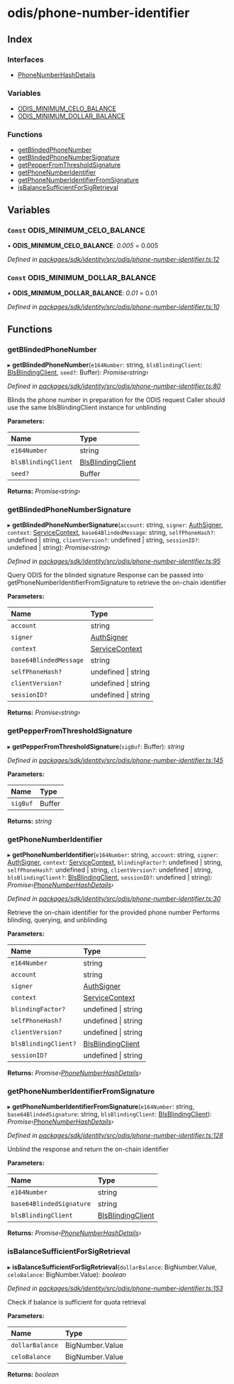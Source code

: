 # odis/phone-number-identifier

## Index

### Interfaces

* [PhoneNumberHashDetails]()

### Variables

* [ODIS\_MINIMUM\_CELO\_BALANCE](_odis_phone_number_identifier_.md#const-odis_minimum_celo_balance)
* [ODIS\_MINIMUM\_DOLLAR\_BALANCE](_odis_phone_number_identifier_.md#const-odis_minimum_dollar_balance)

### Functions

* [getBlindedPhoneNumber](_odis_phone_number_identifier_.md#getblindedphonenumber)
* [getBlindedPhoneNumberSignature](_odis_phone_number_identifier_.md#getblindedphonenumbersignature)
* [getPepperFromThresholdSignature](_odis_phone_number_identifier_.md#getpepperfromthresholdsignature)
* [getPhoneNumberIdentifier](_odis_phone_number_identifier_.md#getphonenumberidentifier)
* [getPhoneNumberIdentifierFromSignature](_odis_phone_number_identifier_.md#getphonenumberidentifierfromsignature)
* [isBalanceSufficientForSigRetrieval](_odis_phone_number_identifier_.md#isbalancesufficientforsigretrieval)

## Variables

### `Const` ODIS\_MINIMUM\_CELO\_BALANCE

• **ODIS\_MINIMUM\_CELO\_BALANCE**: _0.005_ = 0.005

_Defined in_ [_packages/sdk/identity/src/odis/phone-number-identifier.ts:12_](https://github.com/celo-org/celo-monorepo/blob/master/packages/sdk/identity/src/odis/phone-number-identifier.ts#L12)

### `Const` ODIS\_MINIMUM\_DOLLAR\_BALANCE

• **ODIS\_MINIMUM\_DOLLAR\_BALANCE**: _0.01_ = 0.01

_Defined in_ [_packages/sdk/identity/src/odis/phone-number-identifier.ts:10_](https://github.com/celo-org/celo-monorepo/blob/master/packages/sdk/identity/src/odis/phone-number-identifier.ts#L10)

## Functions

### getBlindedPhoneNumber

▸ **getBlindedPhoneNumber**\(`e164Number`: string, `blsBlindingClient`: [BlsBlindingClient](), `seed?`: Buffer\): _Promise‹string›_

_Defined in_ [_packages/sdk/identity/src/odis/phone-number-identifier.ts:80_](https://github.com/celo-org/celo-monorepo/blob/master/packages/sdk/identity/src/odis/phone-number-identifier.ts#L80)

Blinds the phone number in preparation for the ODIS request Caller should use the same blsBlindingClient instance for unblinding

**Parameters:**

| Name | Type |
| :--- | :--- |
| `e164Number` | string |
| `blsBlindingClient` | [BlsBlindingClient]() |
| `seed?` | Buffer |

**Returns:** _Promise‹string›_

### getBlindedPhoneNumberSignature

▸ **getBlindedPhoneNumberSignature**\(`account`: string, `signer`: [AuthSigner](_odis_query_.md#authsigner), `context`: [ServiceContext](), `base64BlindedMessage`: string, `selfPhoneHash?`: undefined \| string, `clientVersion?`: undefined \| string, `sessionID?`: undefined \| string\): _Promise‹string›_

_Defined in_ [_packages/sdk/identity/src/odis/phone-number-identifier.ts:95_](https://github.com/celo-org/celo-monorepo/blob/master/packages/sdk/identity/src/odis/phone-number-identifier.ts#L95)

Query ODIS for the blinded signature Response can be passed into getPhoneNumberIdentifierFromSignature to retrieve the on-chain identifier

**Parameters:**

| Name | Type |
| :--- | :--- |
| `account` | string |
| `signer` | [AuthSigner](_odis_query_.md#authsigner) |
| `context` | [ServiceContext]() |
| `base64BlindedMessage` | string |
| `selfPhoneHash?` | undefined \| string |
| `clientVersion?` | undefined \| string |
| `sessionID?` | undefined \| string |

**Returns:** _Promise‹string›_

### getPepperFromThresholdSignature

▸ **getPepperFromThresholdSignature**\(`sigBuf`: Buffer\): _string_

_Defined in_ [_packages/sdk/identity/src/odis/phone-number-identifier.ts:145_](https://github.com/celo-org/celo-monorepo/blob/master/packages/sdk/identity/src/odis/phone-number-identifier.ts#L145)

**Parameters:**

| Name | Type |
| :--- | :--- |
| `sigBuf` | Buffer |

**Returns:** _string_

### getPhoneNumberIdentifier

▸ **getPhoneNumberIdentifier**\(`e164Number`: string, `account`: string, `signer`: [AuthSigner](_odis_query_.md#authsigner), `context`: [ServiceContext](), `blindingFactor?`: undefined \| string, `selfPhoneHash?`: undefined \| string, `clientVersion?`: undefined \| string, `blsBlindingClient?`: [BlsBlindingClient](), `sessionID?`: undefined \| string\): _Promise‹_[_PhoneNumberHashDetails_]()_›_

_Defined in_ [_packages/sdk/identity/src/odis/phone-number-identifier.ts:30_](https://github.com/celo-org/celo-monorepo/blob/master/packages/sdk/identity/src/odis/phone-number-identifier.ts#L30)

Retrieve the on-chain identifier for the provided phone number Performs blinding, querying, and unblinding

**Parameters:**

| Name | Type |
| :--- | :--- |
| `e164Number` | string |
| `account` | string |
| `signer` | [AuthSigner](_odis_query_.md#authsigner) |
| `context` | [ServiceContext]() |
| `blindingFactor?` | undefined \| string |
| `selfPhoneHash?` | undefined \| string |
| `clientVersion?` | undefined \| string |
| `blsBlindingClient?` | [BlsBlindingClient]() |
| `sessionID?` | undefined \| string |

**Returns:** _Promise‹_[_PhoneNumberHashDetails_]()_›_

### getPhoneNumberIdentifierFromSignature

▸ **getPhoneNumberIdentifierFromSignature**\(`e164Number`: string, `base64BlindedSignature`: string, `blsBlindingClient`: [BlsBlindingClient]()\): _Promise‹_[_PhoneNumberHashDetails_]()_›_

_Defined in_ [_packages/sdk/identity/src/odis/phone-number-identifier.ts:128_](https://github.com/celo-org/celo-monorepo/blob/master/packages/sdk/identity/src/odis/phone-number-identifier.ts#L128)

Unblind the response and return the on-chain identifier

**Parameters:**

| Name | Type |
| :--- | :--- |
| `e164Number` | string |
| `base64BlindedSignature` | string |
| `blsBlindingClient` | [BlsBlindingClient]() |

**Returns:** _Promise‹_[_PhoneNumberHashDetails_]()_›_

### isBalanceSufficientForSigRetrieval

▸ **isBalanceSufficientForSigRetrieval**\(`dollarBalance`: BigNumber.Value, `celoBalance`: BigNumber.Value\): _boolean_

_Defined in_ [_packages/sdk/identity/src/odis/phone-number-identifier.ts:153_](https://github.com/celo-org/celo-monorepo/blob/master/packages/sdk/identity/src/odis/phone-number-identifier.ts#L153)

Check if balance is sufficient for quota retrieval

**Parameters:**

| Name | Type |
| :--- | :--- |
| `dollarBalance` | BigNumber.Value |
| `celoBalance` | BigNumber.Value |

**Returns:** _boolean_

